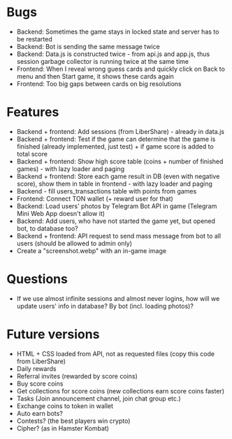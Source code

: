 # Bugs
- Backend: Sometimes the game stays in locked state and server has to be restarted
- Backend: Bot is sending the same message twice
- Backend: Data.js is constructed twice - from api.js and app.js, thus session garbage collector is running twice at the same time
- Frontend: When I reveal wrong guess cards and quickly click on Back to menu and then Start game, it shows these cards again
- Frontend: Too big gaps between cards on big resolutions

# Features
- Backend + frontend: Add sessions (from LiberShare) - already in data.js
- Backend + frontend: Test if the game can determine that the game is finished (already implemented, just test) + if game score is added to total score
- Backend + frontend: Show high score table (coins + number of finished games) - with lazy loader and paging
- Backend + frontend: Store each game result in DB (even with negative score), show them in table in frontend - with lazy loader and paging
- Backend - fill users_transactions table with points from games
- Frontend: Connect TON wallet (+ reward user for that)
- Backend: Load users' photos by Telegram Bot API in game (Telegram Mini Web App doesn't allow it)
- Backend: Add users, who have not started the game yet, but opened bot, to database too?
- Backend + frontend: API request to send mass message from bot to all users (should be allowed to admin only)
- Create a "screenshot.webp" with an in-game image

# Questions
- If we use almost infinite sessions and almost never logins, how will we update users' info in database? By bot (incl. loading photos)?

# Future versions
- HTML + CSS loaded from API, not as requested files (copy this code from LiberShare)
- Daily rewards
- Referral invites (rewarded by score coins)
- Buy score coins
- Get collections for score coins (new collections earn score coins faster)
- Tasks (Join announcement channel, join chat group etc.)
- Exchange coins to token in wallet
- Auto earn bots?
- Contests? (the best players win crypto)
- Cipher? (as in Hamster Kombat)
